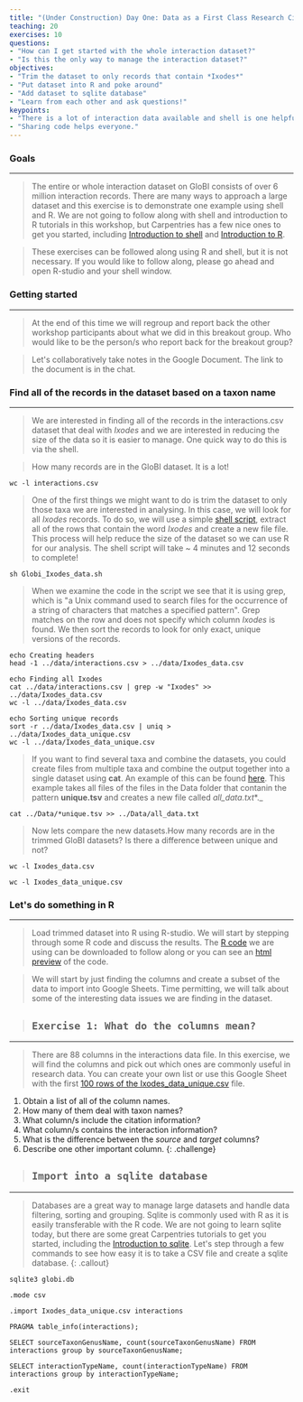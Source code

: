 ```yaml
---
title: "(Under Construction) Day One: Data as a First Class Research Citizen by Dr. Dmitry Schigel"
teaching: 20
exercises: 10
questions:
- "How can I get started with the whole interaction dataset?"
- "Is this the only way to manage the interaction dataset?"
objectives:
- "Trim the dataset to only records that contain *Ixodes*"
- "Put dataset into R and poke around"
- "Add dataset to sqlite database"
- "Learn from each other and ask questions!"
keypoints:
- "There is a lot of interaction data available and shell is one helpful tool to reduce the size of the dataset."
- "Sharing code helps everyone."
---
```


### Goals
-----
> The entire or whole interaction dataset on GloBI consists of over 6 million interaction records. There are many ways to approach a large dataset and this exercise is to demonstrate one example using shell and R. We are not going to follow along with shell and introduction to R tutorials in this workshop, but Carpentries has a few nice ones to get you started, including [Introduction to shell](https://swcarpentry.github.io/shell-novice/) and [Introduction to R](https://datacarpentry.org/R-ecology-lesson/01-intro-to-r.html).

> These exercises can be followed along using R and shell, but it is not necessary. If you would like to follow along, please go ahead and open R-studio and your shell window.

### Getting started
---------------------------------
> At the end of this time we will regroup and report back the other workshop participants about what we did in this breakout group. Who would like to be the person/s who report back for the breakout group?

> Let's collaboratively take notes in the Google Document. The link to the document is in the chat.

### Find all of the records in the dataset based on a taxon name
---------------------------------
> We are interested in finding all of the records in the interactions.csv dataset that deal with *Ixodes* and we are interested in reducing the size of the data so it is easier to manage. One quick way to do this is via the shell.

> How many records are in the GloBI dataset. It is a lot!

~~~
wc -l interactions.csv
~~~

> One of the first things we might want to do is trim the dataset to only those taxa we are interested in analysing. In this case, we will look for all *Ixodes* records. To do so, we will use a simple [shell script](https://github.com/seltmann/interaction-data-workshop), extract all of the rows that contain the word *Ixodes* and create a new file file. This process will help reduce the size of the dataset so we can use R for our analysis. The shell script will take ~ 4 minutes and 12 seconds to complete!

~~~
sh Globi_Ixodes_data.sh
~~~

> When we examine the code in the script we see that it is using grep, which is "a Unix command used to search files for the occurrence of a string of characters that matches a specified pattern". Grep matches on the row and does not specify which column *Ixodes* is found. We then sort the records to look for only exact, unique versions of the records.

~~~
echo Creating headers
head -1 ../data/interactions.csv > ../data/Ixodes_data.csv

echo Finding all Ixodes
cat ../data/interactions.csv | grep -w "Ixodes" >> ../data/Ixodes_data.csv
wc -l ../data/Ixodes_data.csv

echo Sorting unique records
sort -r ../data/Ixodes_data.csv | uniq > ../data/Ixodes_data_unique.csv
wc -l ../data/Ixodes_data_unique.csv
~~~

> If you want to find several taxa and combine the datasets, you could create files from multiple taxa and combine the output together into a single dataset using **cat**. An example of this can be found [here](https://github.com/lee-michellej/globi_tritrophic_networks/blob/master/Code/Globi_bee_data.sh). This example takes all files of the files in the Data folder that contanin the pattern **unique.tsv** and creates a new file called *all_data.txt**._

~~~
cat ../Data/*unique.tsv >> ../Data/all_data.txt
~~~

> Now lets compare the new datasets.How many records are in the trimmed GloBI datasets? Is there a difference between unique and not?

~~~
wc -l Ixodes_data.csv

wc -l Ixodes_data_unique.csv
~~~

### Let's do something in R
---------------------------------
> Load trimmed dataset into R using R-studio. We will start by stepping through some R code and discuss the results. The [R code](https://github.com/seltmann/interaction-data-workshop) we are using can be downloaded to follow along or you can see an [html preview](https://htmlpreview.github.io/?https://github.com/seltmann/globi-workshop-2021/blob/main/code/globi-example.html) of the code.

> We will start by just finding the columns and create a subset of the data to import into Google Sheets. Time permitting, we will talk about some of the interesting data issues we are finding in the dataset. 

> ## `Exercise 1: What do the columns mean?`
-----
> There are 88 columns in the interactions data file. In this exercise, we will find the columns and pick out which ones are commonly useful in research data. You can create your own list or use this Google Sheet with the first [100 rows of the Ixodes_data_unique.csv](https://docs.google.com/spreadsheets/d/10C4VnpPZnq5LbaMorVcU8EWTXlI7-dbpg7az-_GKIVI/edit?usp=sharing) file.
1. Obtain a list of all of the column names.
2. How many of them deal with taxon names?
3. What column/s include the citation information?
4. What column/s contains the interaction information?
5. What is the difference between the *source* and *target* columns?
5. Describe one other important column.
{: .challenge}


> ## `Import into a sqlite database`
---------------------------------
>Databases are a great way to manage large datasets and handle data filtering, sorting and grouping. Sqlite is commonly used with R as it is easily transferable with the R code. We are not going to learn sqlite today, but there are some great Carpentries tutorials to get you started, including the [Introduction to sqlite](https://swcarpentry.github.io/sql-novice-survey/). Let's step through a few commands to see how easy it is to take a CSV file and create a sqlite database.
{: .callout}

~~~
sqlite3 globi.db

.mode csv

.import Ixodes_data_unique.csv interactions

PRAGMA table_info(interactions);

SELECT sourceTaxonGenusName, count(sourceTaxonGenusName) FROM interactions group by sourceTaxonGenusName;

SELECT interactionTypeName, count(interactionTypeName) FROM interactions group by interactionTypeName;

.exit
~~~
